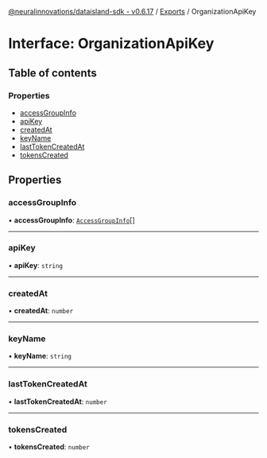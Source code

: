 [@neuralinnovations/dataisland-sdk - v0.6.17](../../README.md) / [Exports](../modules.md) / OrganizationApiKey

# Interface: OrganizationApiKey

## Table of contents

### Properties

- [accessGroupInfo](OrganizationApiKey.md#accessgroupinfo)
- [apiKey](OrganizationApiKey.md#apikey)
- [createdAt](OrganizationApiKey.md#createdat)
- [keyName](OrganizationApiKey.md#keyname)
- [lastTokenCreatedAt](OrganizationApiKey.md#lasttokencreatedat)
- [tokensCreated](OrganizationApiKey.md#tokenscreated)

## Properties

### accessGroupInfo

• **accessGroupInfo**: [`AccessGroupInfo`](AccessGroupInfo.md)[]

___

### apiKey

• **apiKey**: `string`

___

### createdAt

• **createdAt**: `number`

___

### keyName

• **keyName**: `string`

___

### lastTokenCreatedAt

• **lastTokenCreatedAt**: `number`

___

### tokensCreated

• **tokensCreated**: `number`
